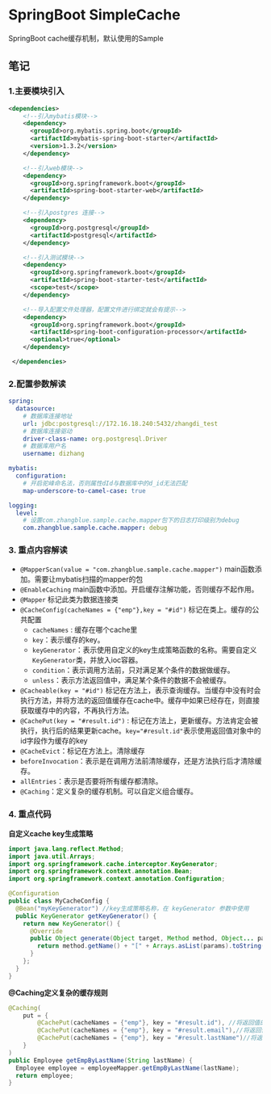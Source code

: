 # SpringBoot SimpleCache 
SpringBoot cache缓存机制，默认使用的Sample


## 笔记

### 1.主要模块引入
```xml
<dependencies>
    <!--引入mybatis模块-->
    <dependency>
      <groupId>org.mybatis.spring.boot</groupId>
      <artifactId>mybatis-spring-boot-starter</artifactId>
      <version>1.3.2</version>
    </dependency>

    <!--引入web模块-->
    <dependency>
      <groupId>org.springframework.boot</groupId>
      <artifactId>spring-boot-starter-web</artifactId>
    </dependency>

    <!--引入postgres 连接-->
    <dependency>
      <groupId>org.postgresql</groupId>
      <artifactId>postgresql</artifactId>
    </dependency>

    <!--引入测试模块-->
    <dependency>
      <groupId>org.springframework.boot</groupId>
      <artifactId>spring-boot-starter-test</artifactId>
      <scope>test</scope>
    </dependency>

    <!--导入配置文件处理器，配置文件进行绑定就会有提示-->
    <dependency>
      <groupId>org.springframework.boot</groupId>
      <artifactId>spring-boot-configuration-processor</artifactId>
      <optional>true</optional>
    </dependency>

 </dependencies>
```

### 2.配置参数解读
```yaml
spring:
  datasource:
    # 数据库连接地址
    url: jdbc:postgresql://172.16.18.240:5432/zhangdi_test
    # 数据库连接驱动
    driver-class-name: org.postgresql.Driver
    # 数据库用户名
    username: dizhang

mybatis:
  configuration:
    # 开启驼峰命名法，否则属性dId与数据库中的d_id无法匹配
    map-underscore-to-camel-case: true

logging:
  level:
    # 设置com.zhangblue.sample.cache.mapper包下的日志打印级别为debug
    com.zhangblue.sample.cache.mapper: debug

```
### 3. 重点内容解读
- `@MapperScan(value = "com.zhangblue.sample.cache.mapper")` main函数添加。需要让mybatis扫描的mapper的包
- `@EnableCaching` main函数中添加。开启缓存注解功能，否则缓存不起作用。
- `@Mapper` 标记此类为数据连接类
- `@CacheConfig(cacheNames = {"emp"},key = "#id")` 标记在类上。缓存的公共配置
  - `cacheNames` : 缓存在哪个cache里
  - `key`：表示缓存的key。
  - `keyGenerator`：表示使用自定义的key生成策略函数的名称。需要自定义`KeyGenerator`类，并放入ioc容器。  
  - `condition`：表示调用方法前，只对满足某个条件的数据做缓存。
  - `unless`：表示方法返回值中，满足某个条件的数据不会被缓存。
- `@Cacheable(key = "#id")` 标记在方法上，表示查询缓存。当缓存中没有时会执行方法，并将方法的返回值缓存在cache中。缓存中如果已经存在，则直接获取缓存中的内容，不再执行方法。
- `@CachePut(key = "#result.id")` : 标记在方法上，更新缓存。方法肯定会被执行，执行后的结果更新cache。`key="#result.id"`表示使用返回值对象中的id字段作为缓存的key
- `@CacheEvict`：标记在方法上。清除缓存
 - `beforeInvocation`：表示是在调用方法前清除缓存，还是方法执行后才清除缓存。
 - `allEntries`：表示是否要将所有缓存都清除。
- `@Caching`：定义复杂的缓存机制。可以自定义组合缓存。 

### 4. 重点代码

**自定义cache key生成策略**

``` java
import java.lang.reflect.Method;
import java.util.Arrays;
import org.springframework.cache.interceptor.KeyGenerator;
import org.springframework.context.annotation.Bean;
import org.springframework.context.annotation.Configuration;

@Configuration
public class MyCacheConfig {
  @Bean("myKeyGenerator") //key生成策略名称，在 keyGenerator 参数中使用
  public KeyGenerator getKeyGenerator() {
    return new KeyGenerator() {
      @Override
      public Object generate(Object target, Method method, Object... params) {
        return method.getName() + "[" + Arrays.asList(params).toString() + "]";
      }
    };
  }
}
```

**@Caching定义复杂的缓存规则**
``` java
@Caching(
    put = {
        @CachePut(cacheNames = {"emp"}, key = "#result.id"), //将返回值的id作为key放入cache中
        @CachePut(cacheNames = {"emp"}, key = "#result.email"),//将返回值的email作为key放入cache中
        @CachePut(cacheNames = {"emp"}, key = "#result.lastName")//将返回值的lastName作为key放入cache中
    }
)
public Employee getEmpByLastName(String lastName) {
  Employee employee = employeeMapper.getEmpByLastName(lastName);
  return employee;
}
```



